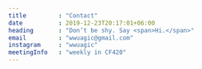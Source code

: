 ```yaml
---
title         : "Contact"
date          : 2019-12-23T20:17:01+06:00
heading       : "Don’t be shy. Say <span>Hi.</span>"
email         : "wwuagic@gmail.com"
instagram     : "wwuagic"
meetingInfo   : "weekly in CF420"
---
```


